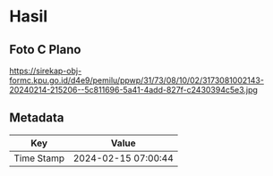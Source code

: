 # Hasil

## Foto C Plano

https://sirekap-obj-formc.kpu.go.id/d4e9/pemilu/ppwp/31/73/08/10/02/3173081002143-20240214-215206--5c811696-5a41-4add-827f-c2430394c5e3.jpg


## Metadata

| Key        | Value               |
| ---------- | ------------------- |
| Time Stamp | 2024-02-15 07:00:44 |



